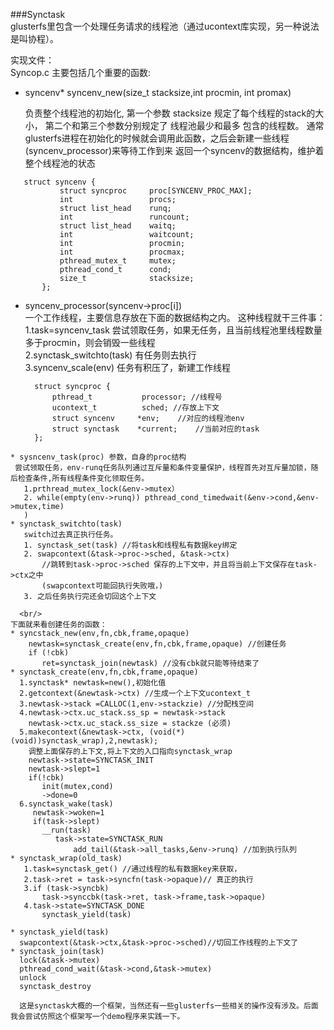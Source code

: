 ###Synctask  
 glusterfs里包含一个处理任务请求的线程池（通过ucontext库实现，另一种说法是叫协程）。  

实现文件：   
Syncop.c 主要包括几个重要的函数:  

* syncenv* syncenv_new(size_t stacksize,int procmin, int promax)   		
	
	负责整个线程池的初始化, 第一个参数 stacksize 规定了每个线程的stack的大小， 第二个和第三个参数分别规定了 线程池最少和最多 包含的线程数。 通常glusterfs进程在初始化的时候就会调用此函数，之后会新建一些线程(syncenv_processor)来等待工作到来
	返回一个syncenv的数据结构，维护着整个线程池的状态 

 ```
	struct syncenv {
        	struct syncproc     proc[SYNCENV_PROC_MAX];
        	int                 procs;
        	struct list_head    runq;
        	int                 runcount;
        	struct list_head    waitq;
        	int                 waitcount;
			int                 procmin;
			int                 procmax;
       		pthread_mutex_t     mutex;
        	pthread_cond_t      cond;
        	size_t              stacksize;
		};
 ```
* syncenv_processor(syncenv->proc[i])  
	一个工作线程，主要信息存放在下面的数据结构之内。
	这种线程就干三件事：  
	1.task=syncenv_task 尝试领取任务，如果无任务，且当前线程池里线程数量多于procmin，则会销毁一些线程   
	2.synctask_switchto(task) 有任务则去执行  
	3.syncenv_scale(env) 任务有积压了，新建工作线程
 
  ```
	struct syncproc {  
        pthread_t           processor; //线程号
        ucontext_t          sched; //存放上下文
        struct syncenv     *env;	//对应的线程池env
        struct synctask    *current;	//当前对应的task
	};
 ```  
* sysncenv_task(proc) 参数，自身的proc结构   
  尝试领取任务，env-runq任务队列通过互斥量和条件变量保护，线程首先对互斥量加锁，随后检查条件,所有线程条件变化领取任务。
  	1.prthread_mutex_lock(&env->mutex）
  	2. while(empty(env->runq)) pthread_cond_timedwait(&env->cond,&env->mutex,time)
 	)
* synctask_switchto(task)
	switch过去真正执行任务。
	1. synctask_set(task) //将task和线程私有数据key绑定
	2. swapcontext(&task->proc->sched, &task->ctx) 
		//跳转到task->proc->sched 保存的上下文中，并且将当前上下文保存在task->ctx之中  
		(swapcontext可能回执行失败哦，)
	3. 之后任务执行完还会切回这个上下文   
	
   <br/>
下面就来看创建任务的函数：
* syncstack_new(env,fn,cbk,frame,opaque)  
     newtask=synctask_create(env,fn,cbk,frame,opaque) //创建任务  
     if (!cbk)
     	ret=synctask_join(newtask) //没有cbk就只能等待结束了
* synctask_create(env,fn,cbk,frame,opaque)  
   1.synctask* newtask=new(),初始化值  
   2.getcontext(&newtask->ctx) //生成一个上下文ucontext_t  
   3.newtask->stack =CALLOC(1,env->stackzie) //分配栈空间  
   4.newtask->ctx.uc_stack.ss_sp = newtask->stack  
     newtask->ctx.uc_stack.ss_size = stackze (必须)  
   5.makecontext(&newtask->ctx, (void(*)(void))synctask_wrap),2,newtask);  
   	 调整上面保存的上下文,将上下文的入口指向synctask_wrap  
     newtask->state=SYNCTASK_INIT  
     newtask->slept=1  
     if(!cbk)  
    	init(mutex,cond)  
     	->done=0  
   6.synctask_wake(task)  
   	  newtask->woken=1  
   	  if(task->slept)  
   	  	__run(task)  
   	  	   task->state=SYNCTASK_RUN
     	  	   add_tail(&task->all_tasks,&env->runq) //加到执行队列    
* synctask_wrap(old_task)  
	1.task=synctask_get() //通过线程的私有数据key来获取，    
	2.task->ret = task->syncfn(task->opaque)// 真正的执行  
	3.if (task->syncbk)  
		task->synccbk(task->ret, task->frame,task->opaque)  
	4.task->state=SYNCTASK_DONE  
	  	synctask_yield(task)    
	  
* synctask_yield(task)  
   swapcontext(&task->ctx,&task->proc->sched)//切回工作线程的上下文了  
* synctask_join(task)  
   lock(&task->mutex)
   pthread_cond_wait(&task->cond,&task->mutex)
   unlock
   synctask_destroy  
   
   这是synctask大概的一个框架，当然还有一些glusterfs一些相关的操作没有涉及。后面我会尝试仿照这个框架写一个demo程序来实践一下。
